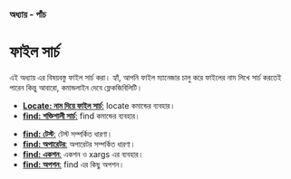 ### অধ্যায় - পাঁচ ###
# ফাইল সার্চ #

এই অধ্যায় এর বিষয়বস্তু ফাইল সার্চ করা। হ্যাঁ, আপনি ফাইল ম্যানেজার চালু করে ফাইলের নাম লিখে সার্চ করতেই পারেন কিন্তু আবারো, কমান্ডলাইন দেবে ফ্লেকজিবিলিটি।

*  [**Locate: নাম দিয়ে ফাইল সার্চ**:](3.5.1.locate.md) locate কমান্ডের ব্যবহার।
*  [**find: শক্তিশালী সার্চ**:](3.5.2.0.find.md) find কমান্ডের ব্যবহার। 
  -  [**find: টেস্ট**:](3.5.2.1.test.md) টেস্ট সম্পর্কিত ধারণা।
  -  [**find: অপারেটর**:](3.5.2.2.operator.md) অপারেটর সম্পর্কিত ধারণা।
  -  [**find: একশন**:](3.5.2.3.action.md) একশন ও xargs এর ব্যবহার।
  -  [**find: অপশন**:](3.5.2.4.options.md) find এর কিছু অপশন।